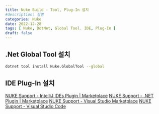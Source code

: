 ```yaml
---
title: Nuke Build - Tool, Plug-In 설치
#description: 설명
categories: Nuke
date: 2022-12-28
tags: [ Nuke, DotNet, Global Tool. IDE, Plug-In ]
draft: false
---
```


## .Net Global Tool 설치
```bash
dotnet tool install Nuke.GlobalTool --global
```

## IDE Plug-In 설치
[NUKE Support - IntelliJ IDEs Plugin | Marketplace](https://plugins.jetbrains.com/plugin/10803-nuke-support)
[NUKE Support - .NET Plugin | Marketplace](https://plugins.jetbrains.com/plugin/11804-nuke-support)
[NUKE Support - Visual Studio Marketplace](https://marketplace.visualstudio.com/items?itemName=nuke.visualstudio)
[NUKE Support - Visual Studio Code](vscode:extension/nuke.support)
